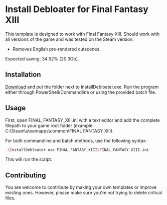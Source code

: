 # Install Debloater for Final Fantasy XIII

This template is designed to work with Final Fantasy XIII. Should work with all versions of the game and was tested on the Steam version. 
 - Removes English pre-rendered cutscenes.

Expected saving: 34.52% (20.3Gb).

## Installation

[Download](https://github.com/neatodev/InstallDebloater/blob/main/templates/FINAL_FANTASY_XIII/FINAL_FANTASY_XIII.zip) and put the folder next to InstallDebloater.exe. Run the program either through PowerShell/Commandline or using the provided batch file.

## Usage

First, open FINAL_FANTASY_XIII.ini with a text editor and add the complete filepath to your game root folder (example: C:\Steam\steamapps\common\FINAL FANTASY XIII).

For both commandline and batch methods, use the following syntax:

```bash
.\InstallDebloater.exe FINAL_FANTASY_XIII\FINAL_FANTASY_XIII.ini
```
This will run the script.

## Contributing
You are welcome to contribute by making your own templates or improve existing ones. However, please make sure you're not trying to delete critical files. 